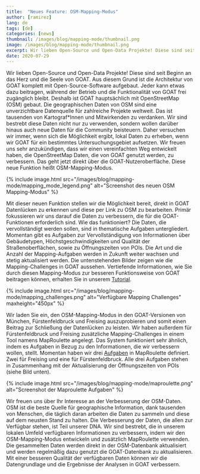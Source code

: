```yaml
---
title:  "Neues Feature: OSM-Mapping-Modus"
author: [ramirez]
lang: de
tags: [de]
categories: [news]
thumbnail: /images/blog/mapping-mode/thumbnail.png
image: /images/blog/mapping-mode/thumbnail.png
excerpt: Wir lieben Open-Source und Open-Data Projekte! Diese sind seit Beginn an das Herz und die Seele von GOAT. Angetrieben durch diesen Enthusiasmus haben wir ein neues Feature in GOAT entwickelt, das Mapping Challenges anzeigt und Nutzer somit anregt, Datenlücken in OSM zu schließen.
date: 2020-07-29
---
```

Wir lieben Open-Source und Open-Data Projekte! Diese sind seit Beginn an das Herz und die Seele von GOAT. Aus diesem Grund ist die Architektur von GOAT komplett mit Open-Source-Software aufgebaut. Jeder kann etwas dazu beitragen, während der Betrieb und die Funktionalität von GOAT frei zugänglich bleibt. Deshalb ist GOAT hauptsächlich mit OpenStreetMap (OSM) gebaut. Die geographischen Daten von OSM sind eine unverzichtbare Datenquelle für zahlreiche Projekte weltweit. Das ist tausenden von Kartograf*Innen und Mitwirkenden zu verdanken. Wir sind bestrebt diese Daten nicht nur zu verwenden, sondern wollen darüber hinaus auch neue Daten für die Community beisteuern. Daher versuchen wir immer, wenn sich die Möglichkeit ergibt, lokal Daten zu erheben, wenn wir GOAT für ein bestimmtes Untersuchungsgebiet aufsetzen. Wir freuen uns sehr anzukündigen, dass wir einen vereinfachten Weg entwickelt haben, die OpenStreetMap Daten, die von GOAT genutzt werden, zu verbessern. Das geht jetzt direkt über die GOAT-Nutzeroberfläche. Diese neue Funktion heißt OSM-Mapping-Modus.

{% include image.html src="/images/blog/mapping-mode/mapping_mode_legend.png" alt="Screenshot des neuen OSM Mapping-Modus" %}

Mit dieser neuen Funktion stellen wir die Möglichkeit bereit, direkt in GOAT Datenlücken zu erkennen und diese per Link zu OSM zu bearbeiten. Primär fokussieren wir uns darauf die Daten zu verbessern, die für die GOAT-Funktionen erforderlich sind. Wie das funktioniert? Die Daten, die vervollständigt werden sollen, sind in thematische Aufgaben untergliedert. Momentan gibt es Aufgaben zur Vervollständigung von Informationen über Gebäudetypen, Höchstgeschwindigkeiten und Qualität der Straßenoberflächen, sowie zu Öffnungszeiten von POIs. Die Art und die Anzahl der Mapping-Aufgaben werden in Zukunft weiter wachsen und stetig aktualisiert werden. Die untenstehenden Bilder zeigen wie die Mapping-Challenges in GOAT aussehen. Vertiefende Informationen, wie Sie durch diesen Mapping-Modus zur besseren Funktionsweise von GOAT beitragen können, erhalten Sie in unserem [Tutorial](../docs/osm_tutorial/).

{% include image.html src="/images/blog/mapping-mode/mapping_challenges.png" alt="Verfügbare Mapping Challenges" maxheight="450px" %}

Wir laden Sie ein, den OSM-Mapping-Modus in den GOAT-Versionen von München, Fürstenfeldbruck und Freising auszuprobieren und somit einen Beitrag zur Schließung der Datenlücken zu leisten. Wir haben außerdem für Fürstenfeldbruck und Freising zusätzliche Mapping-Challenges in einem Tool namens MapRoulette angelegt. Das System funktioniert sehr ähnlich, indem es Aufgaben in Bezug zu den Informationen, die wir verbessern wollen, stellt. Momentan haben wir drei [Aufgaben](https://maproulette.org/browse/challenges?project=GOAT) in MapRoulette definiert. Zwei für Freising und eine für Fürstenfeldbruck. Alle drei Aufgaben stehen in Zusammenhang mit der Aktualisierung der Öffnungszeiten von POIs (siehe Bild unten). 

{% include image.html src="/images/blog/mapping-mode/maproulette.png" alt="Screenshot der Maproulette Aufgaben" %}

Wir freuen uns über Ihr Interesse an der Verbesserung der OSM-Daten. OSM ist die beste Quelle für geographische Information, dank tausenden von Menschen, die täglich daran arbeiten die Daten zu sammeln und diese auf dem neusten Stand zu halten. Die Verbesserung der Daten, die allen zur Verfügbar stehen, ist Teil unserer DNA. Wir sind bestrebt, die in unserem lokalen Umfeld verfügbaren Informationen zu verbessern, indem wir den OSM-Mapping-Modus entwickeln und zusätzlich MapRoulette verwenden. Die gesammelten Daten werden direkt in der OSM-Datenbank aktualisiert und werden regelmäßig dazu genutzt die GOAT-Datenbank zu aktualisieren. Mit einer besseren Qualität der verfügbaren Daten können wir die Datengrundlage und die Ergebnisse der Analysen in GOAT verbessern. 